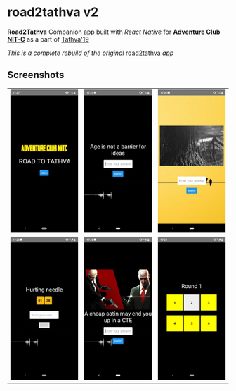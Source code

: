 # road2tathva v2
**Road2Tathva** Companion app built with *React Native* for [**Adventure Club NIT-C**](https://www.instagram.com/adventureclubnitc/) as a part of [Tathva'19](tathva.org)

*This is a complete rebuild of the original* [road2tathva](https://github.com/falalurahman/Road-To-Tathva) *app*

## Screenshots
| | | |
|:-------------------------:|:-------------------------:|:-------------------------:|
|<img width="1604" src="screenshots/welcome-screenshot.jpg" alt="Welcome screen"> |  <img width="1604" src="screenshots/round1-screenshot.jpg" alt="Round 1 Question">|<img width="1604" src="screenshots/round2-screenshot.jpg" alt="Round 2 question">|
|<img width="1604" src="screenshots/2wronganswer-screenshot.jpg" alt="Incorrent answer timeout">  |  <img width="1604" src="screenshots/round1-image-screenshot.jpg" alt="Question with image" >|<img width="1604" src="screenshots/question-select.jpg" alt="Question selection screen" >|
  

